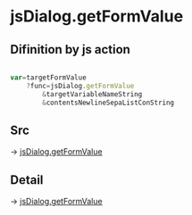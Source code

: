 # jsDialog.getFormValue

## Difinition by js action

```js.js

var=targetFormValue
	?func=jsDialog.getFormValue
		&targetVariableNameString
		&contentsNewlineSepaListConString
```

## Src

-> [jsDialog.getFormValue](https://github.com/puutaro/CommandClick/blob/master/app/src/main/java/com/puutaro/commandclick/fragment_lib/terminal_fragment/js_interface/dialog/JsDialog.kt#L160)

## Detail

-> [jsDialog.getFormValue](https://github.com/puutaro/CommandClick/blob/master/md/developer/js_interface/details/dialog/JsDialog/getFormValue.md)
